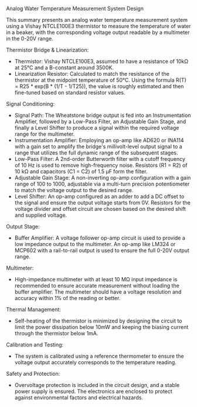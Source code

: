 Analog Water Temperature Measurement System Design

This summary presents an analog water temperature measurement system using a Vishay NTCLE100E3 thermistor to measure the temperature of water in a beaker, with the corresponding voltage output readable by a multimeter in the 0-20V range.

Thermistor Bridge & Linearization:
- Thermistor: Vishay NTCLE100E3, assumed to have a resistance of 10kΩ at 25°C and a B-constant around 3500K.
- Linearization Resistor: Calculated to match the resistance of the thermistor at the midpoint temperature of 50°C. Using the formula R(T) = R25 * exp(B * (1/T - 1/T25)), the value is roughly estimated and then fine-tuned based on standard resistor values.

Signal Conditioning:
- Signal Path: The Wheatstone bridge output is fed into an Instrumentation Amplifier, followed by a Low-Pass Filter, an Adjustable Gain Stage, and finally a Level Shifter to produce a signal within the required voltage range for the multimeter.
- Instrumentation Amplifier: Employing an op-amp like AD620 or INA114 with a gain set to amplify the bridge's millivolt-level output signal to a range that utilizes the full dynamic range of the subsequent stages.
- Low-Pass Filter: A 2nd-order Butterworth filter with a cutoff frequency of 10 Hz is used to remove high-frequency noise. Resistors (R1 = R2) of 10 kΩ and capacitors (C1 = C2) of 1.5 µF form the filter.
- Adjustable Gain Stage: A non-inverting op-amp configuration with a gain range of 100 to 1000, adjustable via a multi-turn precision potentiometer to match the voltage output to the desired range.
- Level Shifter: An op-amp configured as an adder to add a DC offset to the signal and ensure the output voltage starts from 0V. Resistors for the voltage divider and offset circuit are chosen based on the desired shift and supplied voltage.

Output Stage:
- Buffer Amplifier: A voltage follower op-amp circuit is used to provide a low impedance output to the multimeter. An op-amp like LM324 or MCP602 with a rail-to-rail output is used to ensure the full 0-20V output range.

Multimeter:
- High-impedance multimeter with at least 10 MΩ input impedance is recommended to ensure accurate measurement without loading the buffer amplifier. The multimeter should have a voltage resolution and accuracy within 1% of the reading or better.

Thermal Management:
- Self-heating of the thermistor is minimized by designing the circuit to limit the power dissipation below 10mW and keeping the biasing current through the thermistor below 1mA.

Calibration and Testing:
- The system is calibrated using a reference thermometer to ensure the voltage output accurately corresponds to the temperature reading.

Safety and Protection:
- Overvoltage protection is included in the circuit design, and a stable power supply is ensured. The electronics are enclosed to protect against environmental factors and electrical hazards.
